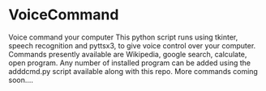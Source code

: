 # VoiceCommand
Voice command your computer
This python script runs using tkinter, speech recognition and pyttsx3, to give voice control over your computer.
Commands presently available are Wikipedia, google search, calculate, open program.
Any number of installed program can be added using the adddcmd.py script available along with this repo.
More commands coming soon....
